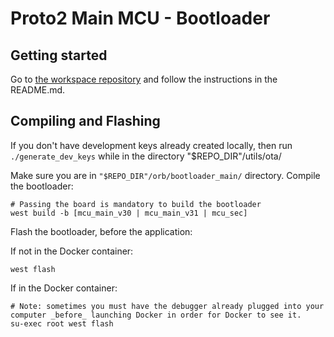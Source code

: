 # Proto2 Main MCU - Bootloader

## Getting started

Go to [the workspace repository](https://github.com/worldcoin/proto2-firmware)
and follow the instructions in the README.md.

## Compiling and Flashing

If you don't have development keys already created locally, then run
`./generate_dev_keys` while in the directory "$REPO_DIR"/utils/ota/

Make sure you are in `"$REPO_DIR"/orb/bootloader_main/` directory.
Compile the bootloader:

```shell
# Passing the board is mandatory to build the bootloader
west build -b [mcu_main_v30 | mcu_main_v31 | mcu_sec]
```

Flash the bootloader, before the application:

If not in the Docker container:

```shell
west flash
```

If in the Docker container:

```shell
# Note: sometimes you must have the debugger already plugged into your computer _before_ launching Docker in order for Docker to see it.
su-exec root west flash
```
